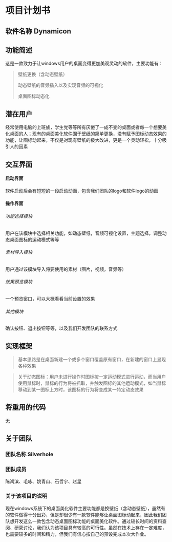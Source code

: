 # 项目计划书

## 软件名称    Dynamicon

## 功能简述

这是一款致力于让windows用户的桌面变得更加美观灵动的软件，主要功能有：

>壁纸更换（含动态壁纸）
>
>动态壁纸的音频插入以及实现音频的可视化
>
>桌面图标动态化

## 潜在用户

经常使用电脑的上班族，学生党等等所有厌倦了一成不变的桌面或者每一个想要美化桌面的人；现有的桌面美化软件囿于壁纸的简单更换，没有赋予图标动态效果的功能，让图标动起来，不仅是对现有壁纸的极大改进，更是一个灵动轻松，十分吸引人的因素

## 交互界面

#### 启动界面

软件启动后会有短短的一段启动动画，包含我们团队的logo和软件logo的动画

#### 操作界面

###### 功能选择模块

用户在该模块中选择相关功能，如动态壁纸，音频可视化设置，主题选择，调整动态桌面图标的运动模式等等

###### 素材导入模块

用户通过该模块导入将要使用的素材（图片，视频，音频等）

###### 效果预览模块

一个预览窗口，可以大概看看当前设置的效果

###### 其他模块

确认按钮、退出按钮等等，以及我们开发团队的联系方式

## 实现框架

> 基本思路是在桌面新建一个或多个窗口覆盖原有窗口，在新建的窗口上显现各种效果

> 关于动态图标：用户未进行操作时图标按一定运动模式进行运动，而当用户使用鼠标时，鼠标的行为将被抓取，并触发图标的其他运动模式，如当鼠标移动到某一图标上方时，该图标的行为将变成某一特定动态效果

## 将重用的代码

无

## 关于团队

### 团队名称  Silverhole

### 团队成员

陈鸿滨、毛咏、姚青山、石哲宇、赵星

### 关于该项目的说明

现在windows系统下的桌面美化软件主要功能都是换壁纸（含动态壁纸），虽然有的软件做得十分出彩，但是却很少有一款软件能够让桌面图标动起来，因此我们团队想开发这么一款包含动态桌面图标功能的桌面美化软件。通过较长时间的资料查阅、研究讨论，我们认为该项目具有较高的可行性。虽然在技术上存在一定难度，也需要较多的时间和精力，但我们有信心按自己的预设完成本次大作业。